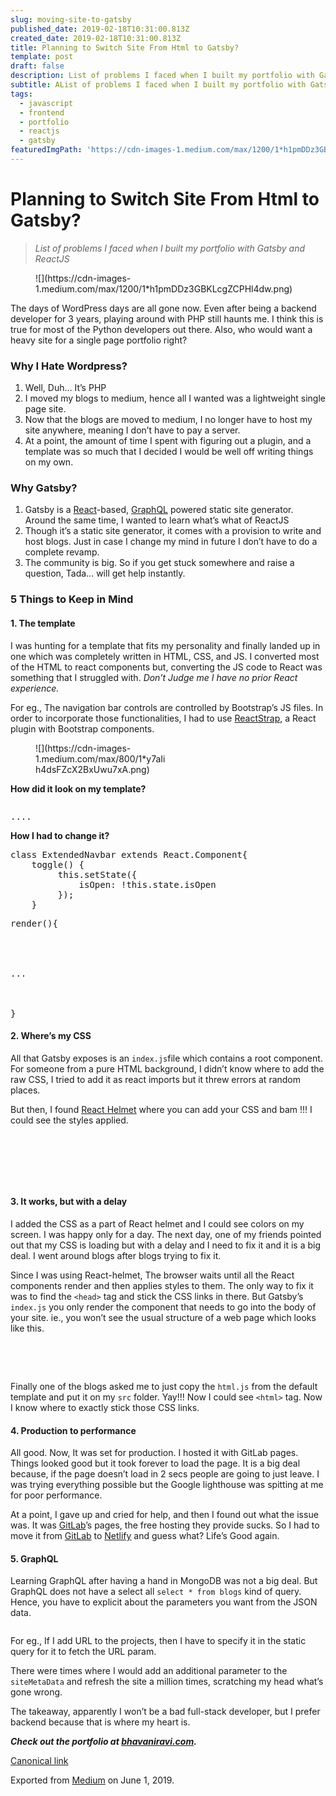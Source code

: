 ```yaml
---
slug: moving-site-to-gatsby
published_date: 2019-02-18T10:31:00.813Z
created_date: 2019-02-18T10:31:00.813Z
title: Planning to Switch Site From Html to Gatsby?
template: post
draft: false
description: List of problems I faced when I built my portfolio with Gatsby and ReactJS
subtitle: AList of problems I faced when I built my portfolio with Gatsby and ReactJS
tags:
  - javascript
  - frontend
  - portfolio
  - reactjs
  - gatsby
featuredImgPath: 'https://cdn-images-1.medium.com/max/1200/1*h1pmDDz3GBKLcgZCPHl4dw.png'
---
```

# Planning to Switch Site From Html to Gatsby?
> _List of problems I faced when I built my portfolio with Gatsby and ReactJS_

<figure name="fa07" id="fa07" class="graf graf--figure graf--layoutOutsetCenter graf-after--p">

<div class="aspectRatioPlaceholder is-locked" style="max-width: 1032px; max-height: 576px;">![](https://cdn-images-1.medium.com/max/1200/1*h1pmDDz3GBKLcgZCPHl4dw.png)</div>

</figure>

The days of WordPress days are all gone now. Even after being a backend developer for 3 years, playing around with PHP still haunts me. I think this is true for most of the Python developers out there. Also, who would want a heavy site for a single page portfolio right?

### Why I Hate Wordpress?

1.  Well, Duh… It’s PHP
2.  I moved my blogs to medium, hence all I wanted was a lightweight single page site.
3.  Now that the blogs are moved to medium, I no longer have to host my site anywhere, meaning I don’t have to pay a server.
4.  At a point, the amount of time I spent with figuring out a plugin, and a template was so much that I decided I would be well off writing things on my own.

### Why Gatsby?

1.  Gatsby is a [React](https://reactjs.org/docs/getting-started.html)-based, [GraphQL](https://graphql.org/learn/) powered static site generator. Around the same time, I wanted to learn what’s what of ReactJS
2.  Though it’s a static site generator, it comes with a provision to write and host blogs. Just in case I change my mind in future I don’t have to do a complete revamp.
3.  The community is big. So if you get stuck somewhere and raise a question, Tada… will get help instantly.

### 5 Things to Keep in Mind

#### 1\. The template

I was hunting for a template that fits my personality and finally landed up in one which was completely written in HTML, CSS, and JS. I converted most of the HTML to react components but, converting the JS code to React was something that I struggled with. _Don’t Judge me I have no prior React experience._

For eg., The navigation bar controls are controlled by Bootstrap’s JS files. In order to incorporate those functionalities, I had to use [ReactStrap](https://reactstrap.github.io), a React plugin with Bootstrap components.

<figure name="3776" id="3776" class="graf graf--figure graf-after--p">

<div class="aspectRatioPlaceholder is-locked" style="max-width: 210px; max-height: 397px;">![](https://cdn-images-1.medium.com/max/800/1*y7aIih4dsFZcX2BxUwu7xA.png)</div>

</figure>

**How did it look on my template?**

<pre name="4130" id="4130" class="graf graf--pre graf-after--p"><nav class="navbar navbar-expand-lg navbar-light"></pre>

<pre name="3b24" id="3b24" class="graf graf--pre graf-after--pre">....  
</nav></pre>

**How I had to change it?**

<pre name="5d56" id="5d56" class="graf graf--pre graf-after--p">class ExtendedNavbar extends React.Component{  
    toggle() {  
         this.setState({  
             isOpen: !this.state.isOpen  
         });  
    }</pre>

<pre name="1aaa" id="1aaa" class="graf graf--pre graf-after--pre">render(){  
        <Navbar className="navbar-expand-lg" light={true}>  
            <NavbarToggler className="navbar-toggler" onClick={this.toggle}/>  
            <Collapse isOpen={this.state.isOpen} navbar id="navbarSupportedContent">  
                <Nav className="nav navbar-nav menu_nav ml-auto" navbar>...</Nav>  
            </Collapse>  
       </Navbar>  
}</pre>

#### 2\. Where’s my CSS

All that Gatsby exposes is an `index.js`file which contains a root component. For someone from a pure HTML background, I didn’t know where to add the raw CSS, I tried to add it as react imports but it threw errors at random places.

But then, I found [React Helmet](https://github.com/nfl/react-helmet) where you can add your CSS and bam !!! I could see the styles applied.

<pre name="7956" id="7956" class="graf graf--pre graf-after--p"><Helmet>  
        <title>My Title</title>  
        <meta name="description" content="Helmet application" />  
        <link to css1>  
        <link to css2>  
</Helmet></pre>

#### 3\. It works, but with a delay

I added the CSS as a part of React helmet and I could see colors on my screen. I was happy only for a day. The next day, one of my friends pointed out that my CSS is loading but with a delay and I need to fix it and it is a big deal. I went around blogs after blogs trying to fix it.

Since I was using React-helmet, The browser waits until all the React components render and then applies styles to them. The only way to fix it was to find the `<head>` tag and stick the CSS links in there. But Gatsby’s `index.js` you only render the component that needs to go into the body of your site. ie., you won’t see the usual structure of a web page which looks like this.

<pre name="1ae8" id="1ae8" class="graf graf--pre graf-after--p"><html>  
    <head></head>  
    <body></body>  
</html></pre>

Finally one of the blogs asked me to just copy the `html.js` from the default template and put it on my `src` folder. Yay!!! Now I could see `<html>` tag. Now I know where to exactly stick those CSS links.

#### 4\. Production to performance

All good. Now, It was set for production. I hosted it with GitLab pages. Things looked good but it took forever to load the page. It is a big deal because, if the page doesn’t load in 2 secs people are going to just leave. I was trying everything possible but the Google lighthouse was spitting at me for poor performance.

At a point, I gave up and cried for help, and then I found out what the issue was. It was [GitLab](https://medium.com/u/68f5136d3254)’s pages, the free hosting they provide sucks. So I had to move it from [GitLab](https://medium.com/u/68f5136d3254) to [Netlify](https://medium.com/u/5250f9d9bd2f) and guess what? Life’s Good again.

#### 5\. GraphQL

Learning GraphQL after having a hand in MongoDB was not a big deal. But GraphQL does not have a select all `select * from blogs` kind of query. Hence, you have to explicit about the parameters you want from the JSON data.

<pre name="d515" id="d515" class="graf graf--pre graf-after--p"><StaticQuery query={graphql`  
     query {  
        site {  
          siteMetadata {  
             projects{  
                 name  
                 description  
                 skills  
             }  
         }  
     }  
</StaticQuery></pre>

For eg., If I add URL to the projects, then I have to specify it in the static query for it to fetch the URL param.

There were times where I would add an additional parameter to the `siteMetaData` and refresh the site a million times, scratching my head what’s gone wrong.

The takeaway, apparently I won’t be a bad full-stack developer, but I prefer backend because that is where my heart is.

<figure name="8fd9" id="8fd9" class="graf graf--figure graf--iframe graf-after--p">

> [](https://twitter.com/geeky_bhavani/status/1082530131216719872)

</figure>

**_Check out the portfolio at_ **[**_bhavaniravi.com_**](http://bhavaniravi.com)**_._**

<footer>

[Canonical link](https://medium.com/@bhavaniravi/creating-a-portfolio-with-gatsby-and-reactjs-beware-caa290aa5c00)

Exported from [Medium](https://medium.com) on June 1, 2019.

</footer>